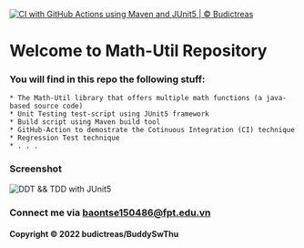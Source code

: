 [![CI with GitHub Actions using Maven and JUnit5 | © Budictreas](https://github.com/BuddySwThu/mathutil-junit5-maven/actions/workflows/ci-maven.yml/badge.svg)](https://github.com/BuddySwThu/mathutil-junit5-maven/actions/workflows/ci-maven.yml)

# Welcome to Math-Util Repository
### You will find in this repo the following stuff:
    * The Math-Util library that offers multiple math functions (a java-based source code)
    * Unit Testing test-script using JUnit5 framework
    * Build script using Maven build tool
    * GitHub-Action to demostrate the Cotinuous Integration (CI) technique
    * Regression Test technique
    * . . .

### Screenshot
![DDT && TDD with JUnit5](https://github.com/BuddySwThu/mathutil-junit5-maven/blob/main/img/DDTandTDD-with-JUnit5.PNG)

### Connect me via baontse150486@fpt.edu.vn
#### Copyright &#169; 2022 budictreas/BuddySwThu
